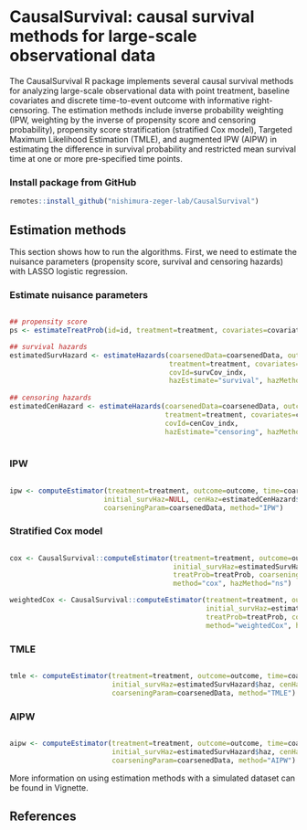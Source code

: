 # CausalSurvival: causal survival methods for large-scale observational data

The CausalSurvival R package implements several causal survival methods for analyzing large-scale observational data with point treatment, baseline covariates and discrete time-to-event outcome with informative right-censoring. The estimation methods include inverse probability weighting (IPW, weighting by the inverse of propensity score and censoring probability), propensity score stratification (stratified Cox model), Targeted Maximum Likelihood Estimation (TMLE), and augmented IPW (AIPW) in estimating the difference in survival probability and restricted mean survival time at one or more pre-specified time points. 

### Install package from GitHub

``` r
remotes::install_github("nishimura-zeger-lab/CausalSurvival")
```

## Estimation methods

This section shows how to run the algorithms. First, we need to estimate the nuisance parameters (propensity score, survival and censoring hazards) with LASSO logistic regression. 

### Estimate nuisance parameters

```r

## propensity score
ps <- estimateTreatProb(id=id, treatment=treatment, covariates=covariates)

## survival hazards
estimatedSurvHazard <- estimateHazards(coarsenedData=coarsenedData, outcome=outcome, 
                                       treatment=treatment, covariates=covariates, 
                                       covId=survCov_indx,
                                       hazEstimate="survival", hazMethod="ns")
                                       
## censoring hazards
estimatedCenHazard <- estimateHazards(coarsenedData=coarsenedData, outcome=outcome, 
                                      treatment=treatment, covariates=covariates, 
                                      covId=cenCov_indx,
                                      hazEstimate="censoring", hazMethod="ns")
                                      
```

### IPW

```r

ipw <- computeEstimator(treatment=treatment, outcome=outcome, time=coarsenedData$timeInt,
                       initial_survHaz=NULL, cenHaz=estimatedCenHazard$haz, treatProb=treatProb,
                       coarseningParam=coarsenedData, method="IPW")

```

### Stratified Cox model

```r

cox <- CausalSurvival::computeEstimator(treatment=treatment, outcome=outcome, time=coarsenedData$timeInt,
                                        initial_survHaz=estimatedSurvHazard$haz, cenHaz=estimatedCenHazard$haz, 
                                        treatProb=treatProb, coarseningParam=coarsenedData_sim, 
                                        method="cox", hazMethod="ns")

weightedCox <- CausalSurvival::computeEstimator(treatment=treatment, outcome=outcome, time=coarsenedData$timeInt,
                                                initial_survHaz=estimatedSurvHazard$haz, cenHaz=estimatedCenHazard$haz, 
                                                treatProb=treatProb, coarseningParam=coarsenedData_sim, 
                                                method="weightedCox", hazMethod="ns")

```

### TMLE

```r

tmle <- computeEstimator(treatment=treatment, outcome=outcome, time=coarsenedData$timeInt,
                         initial_survHaz=estimatedSurvHazard$haz, cenHaz=estimatedCenHazard$haz, treatProb=treatProb,
                         coarseningParam=coarsenedData, method="TMLE")

```

### AIPW

```r

aipw <- computeEstimator(treatment=treatment, outcome=outcome, time=coarsenedData$timeInt,
                         initial_survHaz=estimatedSurvHazard$haz, cenHaz=estimatedCenHazard$haz, treatProb=treatProb,
                         coarseningParam=coarsenedData, method="AIPW")

```

More information on using estimation methods with a simulated dataset can be found in Vignette. 

## References










